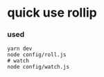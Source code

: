 # quick use rollip


### used

```shell
yarn dev
node config/roll.js
# watch
node config/watch.js
```